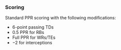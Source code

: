 ### Scoring

Standard PPR scoring with the following modifications:

- 6-point passing TDs
- 0.5 PPR for RBs
- Full PPR for WRs/TEs
- −2 for interceptions
